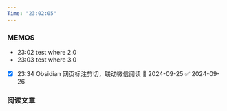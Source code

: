 ```yaml
---
Time: "23:02:05"
---
```


### MEMOS
- 23:02 test where 2.0
- 23:03 test where 3.0
- [x] 23:34 Obsidian 网页标注剪切，联动微信阅读 📅 2024-09-25 ✅ 2024-09-26




### 阅读文章






